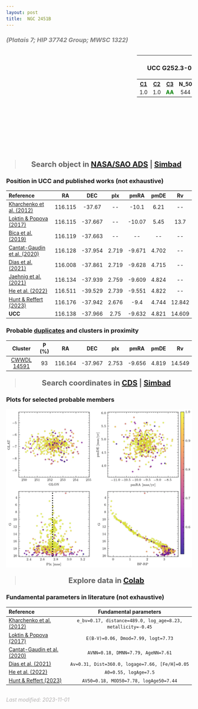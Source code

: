 ```yaml
---
layout: post
title:  NGC 2451B
---
```

<h3><span style="color: #808080;"><i>(Platais 7; HIP 37742 Group; MWSC 1322)</i></span></h3>
<div style="display: flex; justify-content: space-between;">
 <div style="text-align: center;">
 <!-- Left block -->
 <div id="aladin-lite-div" style="width:355px;height:250px;"></div>
 <script type="text/javascript" src="https://aladin.cds.unistra.fr/AladinLite/api/v3/latest/aladin.js" charset="utf-8"></script>
 <script type="text/javascript">
   let aladin;
   A.init.then(() => {
      aladin = A.aladin('#aladin-lite-div', {survey: "P/DSS2/color", fov:1.213, target: "116.138 -37.966"});
   });
 </script>
</div>
<!-- Left block -->

<table style="text-align: center; width:355px;height:250px;">
  <!-- Row 1 (title) -->
  <tr>
    <td colspan="5"><h3>UCC G252.3-06.8</h3></td>
  </tr>
  <!-- Row 2 -->
  <tr>
    <th><a href="https://ucc.ar/faq#what-are-the-c1-c2-and-c3-parameters" title="Photometric class">C1</a></th>
    <th><a href="https://ucc.ar/faq#what-are-the-c1-c2-and-c3-parameters" title="Density class">C2</a></th>
    <th><a href="https://ucc.ar/faq#what-are-the-c1-c2-and-c3-parameters" title="Combined class">C3</a></th>
    <th><div title="Stars with membership probability >50%">N_50</div></th>
    <th><div title="Radius that contains half the members [arcmin]">r_50</div></th>
  </tr>
  <!-- Row 3 -->
  <tr>
    <td>1.0</td>
    <td>1.0</td>
    <td><span style="color: green; font-weight: bold;">A</span><span style="color: green; font-weight: bold;">A</span></td>
    <td>544</td>
    <td>36.4</td>
  </tr>
</table>
</div>

> <p style="text-align:center; font-weight: bold; font-size:20px">Search object in <a href="https://ui.adsabs.harvard.edu/search/q=%20collection%3Aastronomy%20body%3A%22NGC%202451B%22&sort=date%20desc%2C%20bibcode%20desc&p_=0" target="_blank">NASA/SAO ADS</a> | <a href="https://simbad.cds.unistra.fr/simbad/sim-id-refs?Ident=ngc2451b" target="_blank">Simbad</a></p>


### Position in UCC and published works (not exhaustive)

| Reference    | RA    | DEC   | plx  | pmRA  | pmDE   |  Rv  |
| :---         | :---: | :---: | :---: | :---: | :---: | :---: |
|[Kharchenko et al. (2012)](https://ui.adsabs.harvard.edu/abs/2012A%26A...543A.156K) | 116.115 | -37.67 | -- | -10.1 | 6.21 | -- |
|[Loktin & Popova (2017)](https://ui.adsabs.harvard.edu/abs/2017AstBu..72..257L/abstract) | 116.115 | -37.667 | -- | -10.07 | 5.45 | 13.7 |
|[Bica et al. (2019)](https://ui.adsabs.harvard.edu/abs/2019AJ....157...12B/abstract) | 116.119 | -37.663 | -- | -- | -- | -- |
|[Cantat-Gaudin et al. (2020)](https://ui.adsabs.harvard.edu/abs/2020A%26A...640A...1C) | 116.128 | -37.954 | 2.719 | -9.671 | 4.702 | -- |
|[Dias et al. (2021)](https://ui.adsabs.harvard.edu/abs/2021MNRAS.504..356D) | 116.008 | -37.861 | 2.719 | -9.628 | 4.715 | -- |
|[Jaehnig et al. (2021)](https://ui.adsabs.harvard.edu/abs/2021ApJ...923..129J/abstract) | 116.134 | -37.939 | 2.759 | -9.609 | 4.824 | -- |
|[He et al. (2022)](https://ui.adsabs.harvard.edu/abs/2022ApJS..262....7H/abstract) | 116.511 | -39.529 | 2.739 | -9.551 | 4.822 | -- |
|[Hunt & Reffert (2023)](https://ui.adsabs.harvard.edu/abs/2023A%26A...673A.114H/abstract) | 116.176 | -37.942 | 2.676 | -9.4 | 4.744 | 12.842 |
| **UCC** |116.138 | -37.966 | 2.75 | -9.632 | 4.821 | 14.609 |


### Probable <a href="https://ucc.ar/faq#probable-duplicates" title="See FAQ for definition of proximity">duplicates</a> and clusters in proximity

| Cluster | P (%) | RA    | DEC   | plx   | pmRA  | pmDE  | Rv    |
| :---:   | :---: | :---: | :---: | :---: | :---: | :---: | :---: |
|[CWWDL 14591](https://ucc.ar/_clusters/cwwdl14591/)| 93 | 116.164 | -37.967 | 2.753 | -9.656 | 4.819 | 14.549 |

> <p style="text-align:center; font-weight: bold; font-size:20px">Search coordinates in <a href="https://cdsportal.u-strasbg.fr/?target=116.138,-37.966" target="_blank">CDS</a> | <a href="https://simbad.cds.unistra.fr/mobile/object_list.html?coord=116.138%20-37.966&output=json&radius=5&userEntry=ngc2451b" target="_blank">Simbad</a></p>

### Plots for selected probable members

![CLUSTER](https://raw.githubusercontent.com/ucc23/Q3N/main/plots/ngc2451b.webp)


> <p style="text-align:center; font-weight: bold; font-size:20px">Explore data in <a href="https://colab.research.google.com/github/UCC23/Q3N/blob/master/notebooks/ngc2451b.ipynb" target="_blank">Colab</a></p>


### Fundamental parameters in literature (not exhaustive)

| Reference |  Fundamental parameters |
| :---         |     :---:      |
| [Kharchenko et al. (2012)](https://ui.adsabs.harvard.edu/abs/2012A%26A...543A.156K) | `e_bv=0.17, distance=489.0, log_age=8.23, metallicity=-0.45` |
| [Loktin & Popova (2017)](https://ui.adsabs.harvard.edu/abs/2017AstBu..72..257L/abstract) | `E(B-V)=0.06, Dmod=7.99, logt=7.73` |
| [Cantat-Gaudin et al. (2020)](https://ui.adsabs.harvard.edu/abs/2020A%26A...640A...1C) | `AVNN=0.18, DMNN=7.79, AgeNN=7.61` |
| [Dias et al. (2021)](https://ui.adsabs.harvard.edu/abs/2021MNRAS.504..356D) | `Av=0.31, Dist=360.0, logage=7.66, [Fe/H]=0.05` |
| [He et al. (2022)](https://ui.adsabs.harvard.edu/abs/2022ApJS..262....7H/abstract) | `A0=0.55, logAge=7.5` |
| [Hunt & Reffert (2023)](https://ui.adsabs.harvard.edu/abs/2023A%26A...673A.114H/abstract) | `AV50=0.18, MOD50=7.78, logAge50=7.44` |

<br>
<font color="b3b1b1"><i>Last modified: 2023-11-01</i></font>
